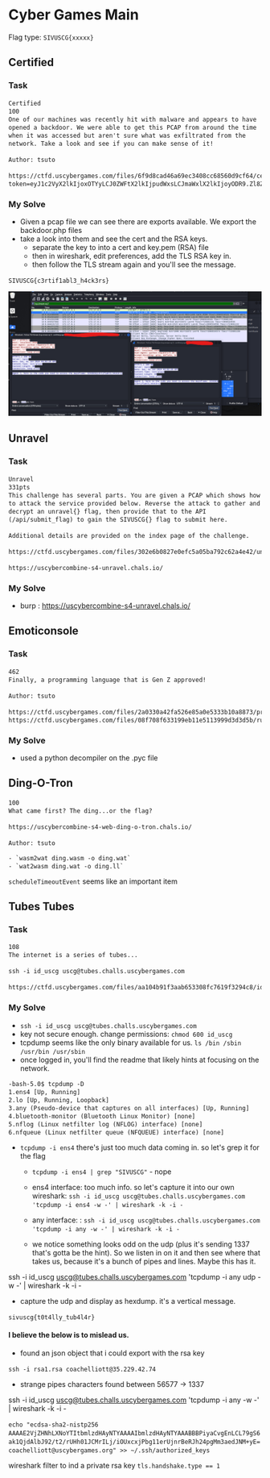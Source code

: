 # Cyber Games Main

Flag type:
`SIVUSCG{xxxxx}`

## Certified

### Task 
```
Certified
100
One of our machines was recently hit with malware and appears to have opened a backdoor. We were able to get this PCAP from around the time when it was accessed but aren't sure what was exfiltrated from the network. Take a look and see if you can make sense of it!

Author: tsuto

https://ctfd.uscybergames.com/files/6f9d8cad46a69ec3408cc68560d9cf64/certified.pcapng?token=eyJ1c2VyX2lkIjoxOTYyLCJ0ZWFtX2lkIjpudWxsLCJmaWxlX2lkIjoyODR9.Zl8ZzQ.CeNN3KtBazLgH3kKEPxxpYsItzM

```

### My Solve

- Given a pcap file we can see there are exports available. We export the backdoor.php files
- take a look into them and see the cert and the RSA keys. 
  - separate the key to into a cert and key.pem (RSA) file 
  - then in wireshark, edit preferences, add the TLS RSA key in. 
  - then follow the TLS stream again and you'll see the message. 

`SIVUSCG{c3rtif1abl3_h4ck3rs}`

![alt text](certified.png)


## Unravel 

### Task
```
Unravel
331pts
This challenge has several parts. You are given a PCAP which shows how to attack the service provided below. Reverse the attack to gather and decrypt an unravel{} flag, then provide that to the API (/api/submit_flag) to gain the SIVUSCG{} flag to submit here.

Additional details are provided on the index page of the challenge.

https://ctfd.uscybergames.com/files/302e6b0827e0efc5a05ba792c62a4e42/unravel_exploit.pcap

https://uscybercombine-s4-unravel.chals.io/
```

### My Solve 


- burp : https://uscybercombine-s4-unravel.chals.io/ 



## Emoticonsole
### Task 
```
462
Finally, a programming language that is Gen Z approved!

Author: tsuto

https://ctfd.uscybergames.com/files/2a0330a42fa526e85a0e5333b10a8873/program.emo
https://ctfd.uscybergames.com/files/08f708f633199eb11e5113999d3d3d5b/runtime.pyc

```

### My Solve

- used a python decompiler on the .pyc file 



## Ding-O-Tron
```
100
What came first? The ding...or the flag?

https://uscybercombine-s4-web-ding-o-tron.chals.io/

Author: tsuto
```



```
- `wasm2wat ding.wasm -o ding.wat`
- `wat2wasm ding.wat -o ding.ll`
```

`scheduleTimeoutEvent` seems like an important item



## Tubes Tubes

### Task
```
108
The internet is a series of tubes...

ssh -i id_uscg uscg@tubes.challs.uscybergames.com

https://ctfd.uscybergames.com/files/aa104b91f3aab653308fc7619f3294c8/id_uscg
```

### My Solve

- `ssh -i id_uscg uscg@tubes.challs.uscybergames.com` 
- key not secure enough. change permissions: `chmod 600 id_uscg`
- tcpdump seems like the only binary available for us. `ls /bin /sbin /usr/bin /usr/sbin` 
- once logged in, you'll find the readme that likely hints at focusing on the network. 

```
-bash-5.0$ tcpdump -D
1.ens4 [Up, Running]
2.lo [Up, Running, Loopback]
3.any (Pseudo-device that captures on all interfaces) [Up, Running]
4.bluetooth-monitor (Bluetooth Linux Monitor) [none]
5.nflog (Linux netfilter log (NFLOG) interface) [none]
6.nfqueue (Linux netfilter queue (NFQUEUE) interface) [none]

```

- `tcpdump -i ens4` there's just too much data coming in. so let's grep it for the flag
  - `tcpdump -i ens4 | grep "SIVUSCG"` - nope

  - ens4 interface: too much info. so let's capture it into our own wireshark: `ssh -i id_uscg uscg@tubes.challs.uscybergames.com 'tcpdump -i ens4 -w -' | wireshark -k -i -` 
  - any interface: : `ssh -i id_uscg uscg@tubes.challs.uscybergames.com 'tcpdump -i any -w -' | wireshark -k -i -` 
  - we notice something looks odd on the udp (plus it's sending 1337 that's gotta be the hint). So we listen in on it and then see where that takes us, because it's a bunch of pipes and lines. Maybe this has it. 


ssh -i id_uscg uscg@tubes.challs.uscybergames.com 'tcpdump -i any udp -w -' | wireshark -k -i -


- capture the udp and display as hexdump. it's a vertical message. 

`sivuscg{t0t4lly_tub4l4r}`



#### I believe the below is to mislead us. 



- found an json object that i could export with the rsa key 

`ssh -i rsa1.rsa coachelliott@35.229.42.74`

- strange pipes characters found between 56577 -> 1337

ssh -i id_uscg uscg@tubes.challs.uscybergames.com 'tcpdump -i any -w -' | wireshark -k -i -


`echo "ecdsa-sha2-nistp256 AAAAE2VjZHNhLXNoYTItbmlzdHAyNTYAAAAIbmlzdHAyNTYAAABBBPiyaCvgEnLCL79gS6ak1QjdAlbJ92/t2/rUHh01JCMrILj/iOUxcxjPbg11erUjnrBeRJh24pgMm3aedJNM+yE= coachelliott@uscybergames.org" >> ~/.ssh/authorized_keys` 


wireshark filter to ind a private rsa key `tls.handshake.type == 1`

